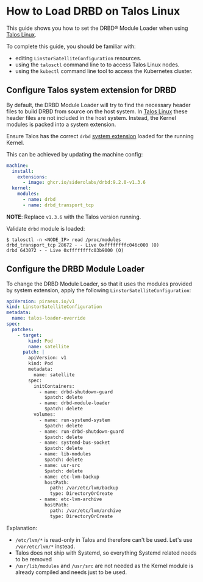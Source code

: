 # How to Load DRBD on Talos Linux

This guide shows you how to set the DRBD® Module Loader when using [Talos Linux].

To complete this guide, you should be familiar with:

* editing `LinstorSatelliteConfiguration` resources.
* using the `talosctl` command line to to access Talos Linux nodes.
* using the `kubectl` command line tool to access the Kubernetes cluster.

## Configure Talos system extension for DRBD

By default, the DRBD Module Loader will try to find the necessary header files to build DRBD from source on the host system. In [Talos Linux] these header files are not included in the host system. Instead, the Kernel modules is packed into a system extension.

Ensure Talos has the correct `drbd` [system extension](https://github.com/siderolabs/extensions) loaded for the running Kernel.

This can be achieved by updating the machine config:

```yaml
machine:
  install:
    extensions:
      - image: ghcr.io/siderolabs/drbd:9.2.0-v1.3.6
  kernel:
    modules:
      - name: drbd
      - name: drbd_transport_tcp
```
**NOTE**: Replace `v1.3.6` with the Talos version running.

Validate `drbd` module is loaded:
```shell
$ talosctl -n <NODE_IP> read /proc/modules
drbd_transport_tcp 28672 - - Live 0xffffffffc046c000 (O)
drbd 643072 - - Live 0xffffffffc03b9000 (O)
```

## Configure the DRBD Module Loader

To change the DRBD Module Loader, so that it uses the modules provided by system extension, apply the following `LinstorSatelliteConfiguration`:

```yaml
apiVersion: piraeus.io/v1
kind: LinstorSatelliteConfiguration
metadata:
  name: talos-loader-override
spec:
  patches:
    - target:
        kind: Pod
        name: satellite
      patch: |
        apiVersion: v1
        kind: Pod
        metadata:
          name: satellite
        spec:
          initContainers:
            - name: drbd-shutdown-guard
              $patch: delete
            - name: drbd-module-loader
              $patch: delete
          volumes:
            - name: run-systemd-system
              $patch: delete
            - name: run-drbd-shutdown-guard
              $patch: delete
            - name: systemd-bus-socket
              $patch: delete
            - name: lib-modules
              $patch: delete
            - name: usr-src
              $patch: delete
            - name: etc-lvm-backup
              hostPath:
                path: /var/etc/lvm/backup
                type: DirectoryOrCreate
            - name: etc-lvm-archive
              hostPath:
                path: /var/etc/lvm/archive
                type: DirectoryOrCreate
```

Explanation:

- `/etc/lvm/*` is read-only in Talos and therefore can't be used. Let's use `/var/etc/lvm/*` instead.
- Talos does not ship with Systemd, so everything Systemd related needs to be removed
- `/usr/lib/modules` and `/usr/src` are not needed as the Kernel module is already compiled and needs just to be used.

[Talos Linux]: https://talos.dev
